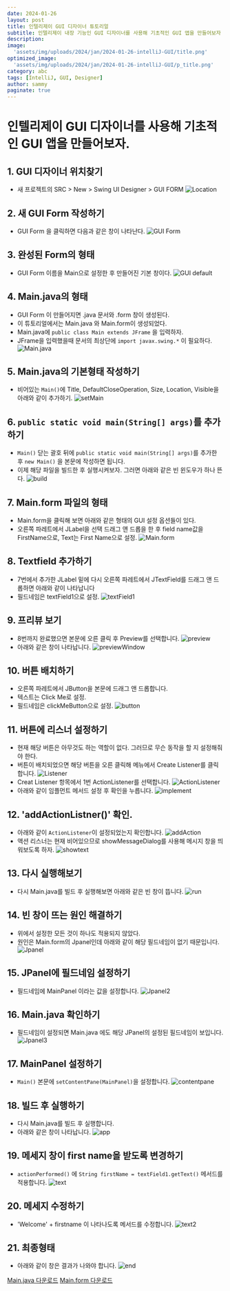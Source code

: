 ```yaml
---
date: 2024-01-26
layout: post
title: 인텔리제이 GUI 디자이너 튜토리얼
subtitle: 인텔리제이 내장 기능인 GUI 디자이너를 사용해 기초적인 GUI 앱을 만들어보자
description: 
image: 
  'assets/img/uploads/2024/jan/2024-01-26-intelliJ-GUI/title.png'
optimized_image:    
  'assets/img/uploads/2024/jan/2024-01-26-intelliJ-GUI/p_title.png'
category: abc
tags: [IntelliJ, GUI, Designer]
author: sammy
paginate: true
---
```


# 인텔리제이 GUI 디자이너를 사용해 기초적인 GUI 앱을 만들어보자.

## 1. GUI 디자이너 위치찾기
- 새 프로젝트의 SRC > New > Swing UI Designer > GUI FORM 
    ![Location](../assets/img/uploads/2024/jan/2024-01-26-intelliJ-GUI/main/GUI1.png)

## 2. 새 GUI Form 작성하기
- GUI Form 을 클릭하면 다음과 같은 창이 나타난다.
    ![GUI Form](../assets/img/uploads/2024/jan/2024-01-26-intelliJ-GUI/main/GUI2.png) 

## 3. 완성된 Form의 형태
- GUI Form 이름을 Main으로 설정한 후 만들어진 기본 창이다.
    ![GUI default](../assets/img/uploads/2024/jan/2024-01-26-intelliJ-GUI/main/GUI3.png)

## 4. Main.java의 형태
- GUI Form 이 만들어지면 .java 문서와 .form 창이 생성된다.
- 이 튜토리얼에서는 Main.java 와 Main.form이 생성되었다.
- Main.java에 `public class Main extends JFrame` 을 입력하자.
- JFrame을 입력했을때 문서의 최상단에 `import javax.swing.*` 이 필요하다. 
    ![Main.java](../assets/img/uploads/2024/jan/2024-01-26-intelliJ-GUI/main/GUI4.png)

## 5. Main.java의 기본형태 작성하기
- 비어있는 `Main()`에 Title, DefaultCloseOperation, Size, Location, Visible을 아래와 같이 추가하기.
    ![setMain](../assets/img/uploads/2024/jan/2024-01-26-intelliJ-GUI/main/GUI5.png)

## 6. `public static void main(String[] args)`를 추가하기
- `Main()` 닫는 괄호 뒤에 `public static void main(String[] args)`를 추가한 후 `new Main()` 을 본문에 작성하면 됩니다.
- 이제 해당 파일을 빌드한 후 실행시켜보자. 그러면 아래와 같은 빈 윈도우가 하나 뜬다.
    ![build](../assets/img/uploads/2024/jan/2024-01-26-intelliJ-GUI/main/GUI6.png)

## 7. Main.form 파일의 형태
- Main.form을 클릭해 보면 아래와 같은 형태의 GUI 설정 옵션들이 있다.
- 오른쪽 파레트에서 JLabel을 선택 드래그 앤 드롭을 한 후 field name값을 FirstName으로, Text는 First Name으로 설정.
    ![Main.form](../assets/img/uploads/2024/jan/2024-01-26-intelliJ-GUI/main/GUI7.png)

## 8. Textfield 추가하기
- 7번에서 추가한 JLabel 밑에 다시 오른쪽 파레트에서 JTextField를 드래그 앤 드롭하면 아래와 같이 나타납니다
- 필드네임은 textField1으로 설정.
    ![textField1](../assets/img/uploads/2024/jan/2024-01-26-intelliJ-GUI/main/GUI8.png)

## 9. 프리뷰 보기
- 8번까지 완료했으면 본문에 오른 클릭 후 Preview를 선택합니다.
    ![preview](../assets/img/uploads/2024/jan/2024-01-26-intelliJ-GUI/main/GUI9.png)
- 아래와 같은 창이 나타납니다.
    ![previewWindow](../assets/img/uploads/2024/jan/2024-01-26-intelliJ-GUI/main/GUI10.png)

## 10. 버튼 배치하기
- 오른쪽 파레트에서 JButton을 본문에 드래그 앤 드롭합니다.
- 텍스트는 Click Me로 설정.
- 필드네임은 clickMeButton으로 설정.
    ![button](../assets/img/uploads/2024/jan/2024-01-26-intelliJ-GUI/main/GUI11.png)

## 11. 버튼에 리스너 설정하기
- 현재 해당 버튼은 아무것도 하는 역할이 없다. 그러므로 무슨 동작을 할 지 설정해줘야 한다.
- 버튼이 배치되었으면 해당 버튼을 오른 클릭해 메뉴에서 Create Listener를 클릭합니다.
    ![Listener](../assets/img/uploads/2024/jan/2024-01-26-intelliJ-GUI/main/GUI12.png)
- Creat Listener 항목에서 1번 ActionListener를 선택합니다.
    ![ActionListener](../assets/img/uploads/2024/jan/2024-01-26-intelliJ-GUI/main/GUI13.png)
- 아래와 같이 임플먼트 메서드 설정 후 확인을 누릅니다.
    ![implement](../assets/img/uploads/2024/jan/2024-01-26-intelliJ-GUI/main/GUI14.png)

## 12. 'addActionListner()' 확인.
- 아래와 같이 `ActionListener`이 설정되었는지 확인합니다.
    ![addAction](../assets/img/uploads/2024/jan/2024-01-26-intelliJ-GUI/main/GUI15.png)
- 액션 리스너는 현재 비어있으므로 showMessageDialog를 사용해 메시지 창을 띄워보도록 하자.
    ![showtext](../assets/img/uploads/2024/jan/2024-01-26-intelliJ-GUI/main/GUI16.png)

## 13. 다시 실행해보기
- 다시 Main.java를 빌드 후 실행해보면 아래와 같은 빈 창이 뜹니다.
    ![run](../assets/img/uploads/2024/jan/2024-01-26-intelliJ-GUI/main/GUI17.png)

## 14. 빈 창이 뜨는 원인 해결하기
- 위에서 설정한 모든 것이 하나도 적용되지 않았다. 
- 원인은 Main.form의 Jpanel인데 아래와 같이 해당 필드네임이 없기 때문입니다.
    ![Jpanel](../assets/img/uploads/2024/jan/2024-01-26-intelliJ-GUI/main/GUI18.png)

## 15. JPanel에 필드네임 설정하기
- 필드네임에  MainPanel 이라는 값을 설정합니다.
    ![Jpanel2](../assets/img/uploads/2024/jan/2024-01-26-intelliJ-GUI/main/GUI19.png)

## 16. Main.java 확인하기
- 필드네임이 설정되면 Main.java 에도 해당 JPanel의 설정된 필드네임이 보입니다.
    ![Jpanel3](../assets/img/uploads/2024/jan/2024-01-26-intelliJ-GUI/main/GUI20.png)

## 17. MainPanel 설정하기
- `Main()` 본문에 `setContentPane(MainPanel)`을 설정합니다.
    ![contentpane](../assets/img/uploads/2024/jan/2024-01-26-intelliJ-GUI/main/GUI21.png)

## 18. 빌드 후 실행하기
- 다시 Main.java를 빌드 후 실행합니다.
- 아래와 같은 창이 나타납니다.
    ![app](../assets/img/uploads/2024/jan/2024-01-26-intelliJ-GUI/main/GUI22.png)


## 19. 메세지 창이 first name을 받도록 변경하기
- `actionPerformed()` 에 `String firstName = textField1.getText()` 메서드를 적용합니다.
    ![text](../assets/img/uploads/2024/jan/2024-01-26-intelliJ-GUI/main/GUI23.png)

## 20. 메세지 수정하기
- 'Welcome' + firstname 이 나타나도록 메서드를 수정합니다.
    ![text2](../assets/img/uploads/2024/jan/2024-01-26-intelliJ-GUI/main/GUI24.png)

## 21. 최종형태
- 아래와 같이 창은 결과가 나와야 합니다.
    ![end](../assets/img/uploads/2024/jan/2024-01-26-intelliJ-GUI/main/GUI25.png)

[Main.java 다운로드](https://github.com/leesemin89/Chat/blob/1day/src/Main.java)
[Main.form 다운로드](https://github.com/leesemin89/Chat/blob/1day/src/Main.form)